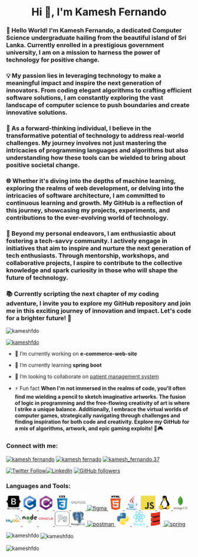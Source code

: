 <h1 align="center">Hi 👋, I'm Kamesh Fernando</h1>

<h3 align="left">👋 Hello World! I'm Kamesh Fernando, a dedicated Computer Science undergraduate hailing from the beautiful island of Sri Lanka. Currently enrolled in a prestigious government university, I am on a mission to harness the power of technology for positive change. </h3>
<h3 align="left">💡 My passion lies in leveraging technology to make a meaningful impact and inspire the next generation of innovators. From coding elegant algorithms to crafting efficient software solutions, I am constantly exploring the vast landscape of computer science to push boundaries and create innovative solutions.</h3>
<h3 align="left">🚀 As a forward-thinking individual, I believe in the transformative potential of technology to address real-world challenges. My journey involves not just mastering the intricacies of programming languages and algorithms but also understanding how these tools can be wielded to bring about positive societal change.</h3> 
<h3 align="left">🌐 Whether it's diving into the depths of machine learning, exploring the realms of web development, or delving into the intricacies of software architecture, I am committed to continuous learning and growth. My GitHub is a reflection of this journey, showcasing my projects, experiments, and contributions to the ever-evolving world of technology.</h3>
<h3 align="left">🌱 Beyond my personal endeavors, I am enthusiastic about fostering a tech-savvy community. I actively engage in initiatives that aim to inspire and nurture the next generation of tech enthusiasts. Through mentorship, workshops, and collaborative projects, I aspire to contribute to the collective knowledge and spark curiosity in those who will shape the future of technology.</h3> 
<h3 align="left">📚 Currently scripting the next chapter of my coding adventure, I invite you to explore my GitHub repository and join me in this exciting journey of innovation and impact. Let's code for a brighter future! 🌟</h3>

<p align="left"> <img src="https://komarev.com/ghpvc/?username=kameshfdo&label=Profile%20views&color=0e75b6&style=flat" alt="kameshfdo" /> </p>

<p align="left"> <a href="https://github.com/ryo-ma/github-profile-trophy"><img src="https://github-profile-trophy.vercel.app/?username=kameshfdo" alt="kameshfdo" /></a> </p>

- 🔭 I’m currently working on **e-commerce-web-site**

- 🌱 I’m currently learning **spring boot**

- 👯 I’m looking to collaborate on [patient management system](https://github.com/ashikaShameera/PatientDataManagementSystem/)

- ⚡ Fun fact **When I'm not immersed in the realms of code, you'll often find me wielding a pencil to sketch imaginative artworks. The fusion of logic in programming and the free-flowing creativity of art is where I strike a unique balance. Additionally, I embrace the virtual worlds of computer games, strategically navigating through challenges and finding inspiration for both code and creativity. Explore my GitHub for a mix of algorithms, artwork, and epic gaming exploits! 🎨🎮**

<h3 align="left">Connect with me:</h3>
<p align="left">
<a href="https://www.linkedin.com/in/kamesh-fernando-66041b223/" target="blank"><img align="center" src="https://raw.githubusercontent.com/rahuldkjain/github-profile-readme-generator/master/src/images/icons/Social/linked-in-alt.svg" alt="kamesh fernando" height="30" width="40" /></a>
<a href="https://fb.com/kamesh fernado" target="blank"><img align="center" src="https://raw.githubusercontent.com/rahuldkjain/github-profile-readme-generator/master/src/images/icons/Social/facebook.svg" alt="kamesh fernado" height="30" width="40" /></a>
<a href="https://instagram.com/kamesh_fernando.37" target="blank"><img align="center" src="https://raw.githubusercontent.com/rahuldkjain/github-profile-readme-generator/master/src/images/icons/Social/instagram.svg" alt="kamesh_fernando.37" height="30" width="40" /></a>
</p>

[![Twitter Follow](https://img.shields.io/twitter/follow/Kameshfernando1?style=social)](https://twitter.com/Kameshfernando1)[![LinkedIn](https://img.shields.io/static/v1.svg?label=LinkedIn&message=@kameshfernando&logo=linkedin&style=flat&color=blue)](https://www.linkedin.com/in/kamesh-fernando-66041b223/) [![GitHub followers](https://img.shields.io/github/followers/kameshfdo.svg?label=Follow%20@kameshfdo&style=social)](https://github.com/kameshfdo/)


<h3 align="left">Languages and Tools:</h3>
<p align="left"> <a href="https://getbootstrap.com" target="_blank" rel="noreferrer"> <img src="https://raw.githubusercontent.com/devicons/devicon/master/icons/bootstrap/bootstrap-plain-wordmark.svg" alt="bootstrap" width="40" height="40"/> </a> <a href="https://www.cprogramming.com/" target="_blank" rel="noreferrer"> <img src="https://raw.githubusercontent.com/devicons/devicon/master/icons/c/c-original.svg" alt="c" width="40" height="40"/> </a> <a href="https://www.w3schools.com/cs/" target="_blank" rel="noreferrer"> <img src="https://raw.githubusercontent.com/devicons/devicon/master/icons/csharp/csharp-original.svg" alt="csharp" width="40" height="40"/> </a> <a href="https://www.w3schools.com/css/" target="_blank" rel="noreferrer"> <img src="https://raw.githubusercontent.com/devicons/devicon/master/icons/css3/css3-original-wordmark.svg" alt="css3" width="40" height="40"/> </a> <a href="https://expressjs.com" target="_blank" rel="noreferrer"> <img src="https://raw.githubusercontent.com/devicons/devicon/master/icons/express/express-original-wordmark.svg" alt="express" width="40" height="40"/> </a> <a href="https://www.figma.com/" target="_blank" rel="noreferrer"> <img src="https://www.vectorlogo.zone/logos/figma/figma-icon.svg" alt="figma" width="40" height="40"/> </a> <a href="https://www.w3.org/html/" target="_blank" rel="noreferrer"> <img src="https://raw.githubusercontent.com/devicons/devicon/master/icons/html5/html5-original-wordmark.svg" alt="html5" width="40" height="40"/> </a> <a href="https://www.java.com" target="_blank" rel="noreferrer"> <img src="https://raw.githubusercontent.com/devicons/devicon/master/icons/java/java-original.svg" alt="java" width="40" height="40"/> </a> <a href="https://developer.mozilla.org/en-US/docs/Web/JavaScript" target="_blank" rel="noreferrer"> <img src="https://raw.githubusercontent.com/devicons/devicon/master/icons/javascript/javascript-original.svg" alt="javascript" width="40" height="40"/> </a> <a href="https://www.linux.org/" target="_blank" rel="noreferrer"> <img src="https://raw.githubusercontent.com/devicons/devicon/master/icons/linux/linux-original.svg" alt="linux" width="40" height="40"/> </a> <a href="https://www.mongodb.com/" target="_blank" rel="noreferrer"> <img src="https://raw.githubusercontent.com/devicons/devicon/master/icons/mongodb/mongodb-original-wordmark.svg" alt="mongodb" width="40" height="40"/> </a> <a href="https://www.mysql.com/" target="_blank" rel="noreferrer"> <img src="https://raw.githubusercontent.com/devicons/devicon/master/icons/mysql/mysql-original-wordmark.svg" alt="mysql" width="40" height="40"/> </a> <a href="https://nodejs.org" target="_blank" rel="noreferrer"> <img src="https://raw.githubusercontent.com/devicons/devicon/master/icons/nodejs/nodejs-original-wordmark.svg" alt="nodejs" width="40" height="40"/> </a> <a href="https://www.oracle.com/" target="_blank" rel="noreferrer"> <img src="https://raw.githubusercontent.com/devicons/devicon/master/icons/oracle/oracle-original.svg" alt="oracle" width="40" height="40"/> </a> <a href="https://www.photoshop.com/en" target="_blank" rel="noreferrer"> <img src="https://raw.githubusercontent.com/devicons/devicon/master/icons/photoshop/photoshop-line.svg" alt="photoshop" width="40" height="40"/> </a> <a href="https://www.postgresql.org" target="_blank" rel="noreferrer"> <img src="https://raw.githubusercontent.com/devicons/devicon/master/icons/postgresql/postgresql-original-wordmark.svg" alt="postgresql" width="40" height="40"/> </a> <a href="https://postman.com" target="_blank" rel="noreferrer"> <img src="https://www.vectorlogo.zone/logos/getpostman/getpostman-icon.svg" alt="postman" width="40" height="40"/> </a> <a href="https://www.python.org" target="_blank" rel="noreferrer"> <img src="https://raw.githubusercontent.com/devicons/devicon/master/icons/python/python-original.svg" alt="python" width="40" height="40"/> </a> <a href="https://reactjs.org/" target="_blank" rel="noreferrer"> <img src="https://raw.githubusercontent.com/devicons/devicon/master/icons/react/react-original-wordmark.svg" alt="react" width="40" height="40"/> </a> <a href="https://www.scala-lang.org" target="_blank" rel="noreferrer"> <img src="https://raw.githubusercontent.com/devicons/devicon/master/icons/scala/scala-original.svg" alt="scala" width="40" height="40"/> </a> <a href="https://spring.io/" target="_blank" rel="noreferrer"> <img src="https://www.vectorlogo.zone/logos/springio/springio-icon.svg" alt="spring" width="40" height="40"/> </a> </p>

<p><img align="left" src="https://github-readme-stats.vercel.app/api/top-langs?username=kameshfdo&show_icons=true&locale=en&layout=compact" alt="kameshfdo" /></p>

<p>&nbsp;<img align="center" src="https://github-readme-stats.vercel.app/api?username=kameshfdo&show_icons=true&locale=en" alt="kameshfdo" /></p>

<p><img align="center" src="https://github-readme-streak-stats.herokuapp.com/?user=kameshfdo&" alt="kameshfdo" /></p>




